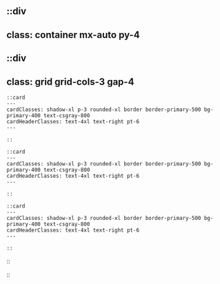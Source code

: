 ::div
---
class: container mx-auto py-4
---

  ::div
  ---
  class: grid grid-cols-3 gap-4
  ---

    ::card
    ---
    cardClasses: shadow-xl p-3 rounded-xl border border-primary-500 bg-primary-400 text-csgray-800
    cardHeaderClasses: text-4xl text-right pt-6
    ---
    
    ::

    ::card
    ---
    cardClasses: shadow-xl p-3 rounded-xl border border-primary-500 bg-primary-400 text-csgray-800
    cardHeaderClasses: text-4xl text-right pt-6
    ---

    ::

    ::card
    ---
    cardClasses: shadow-xl p-3 rounded-xl border border-primary-500 bg-primary-400 text-csgray-800
    cardHeaderClasses: text-4xl text-right pt-6
    ---

    ::

  ::

::
